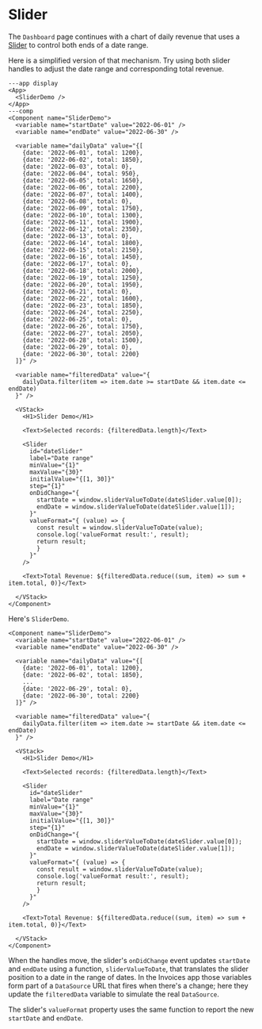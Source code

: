 # Slider
The `Dashboard` page continues with a chart of daily revenue that uses a [Slider](/components/Slider) to control both ends of a date range.

Here is a simplified version of that mechanism. Try using both slider handles to adjust the date range and corresponding total revenue.

```xmlui-pg
---app display
<App>
  <SliderDemo />
</App>
---comp
<Component name="SliderDemo">
  <variable name="startDate" value="2022-06-01" />
  <variable name="endDate" value="2022-06-30" />

  <variable name="dailyData" value="{[
    {date: '2022-06-01', total: 1200},
    {date: '2022-06-02', total: 1850},
    {date: '2022-06-03', total: 0},
    {date: '2022-06-04', total: 950},
    {date: '2022-06-05', total: 1650},
    {date: '2022-06-06', total: 2200},
    {date: '2022-06-07', total: 1400},
    {date: '2022-06-08', total: 0},
    {date: '2022-06-09', total: 1750},
    {date: '2022-06-10', total: 1300},
    {date: '2022-06-11', total: 1900},
    {date: '2022-06-12', total: 2350},
    {date: '2022-06-13', total: 0},
    {date: '2022-06-14', total: 1800},
    {date: '2022-06-15', total: 2150},
    {date: '2022-06-16', total: 1450},
    {date: '2022-06-17', total: 0},
    {date: '2022-06-18', total: 2000},
    {date: '2022-06-19', total: 1250},
    {date: '2022-06-20', total: 1950},
    {date: '2022-06-21', total: 0},
    {date: '2022-06-22', total: 1600},
    {date: '2022-06-23', total: 1850},
    {date: '2022-06-24', total: 2250},
    {date: '2022-06-25', total: 0},
    {date: '2022-06-26', total: 1750},
    {date: '2022-06-27', total: 2050},
    {date: '2022-06-28', total: 1500},
    {date: '2022-06-29', total: 0},
    {date: '2022-06-30', total: 2200}
  ]}" />

  <variable name="filteredData" value="{
    dailyData.filter(item => item.date >= startDate && item.date <= endDate)
  }" />

  <VStack>
    <H1>Slider Demo</H1>

    <Text>Selected records: {filteredData.length}</Text>

    <Slider
      id="dateSlider"
      label="Date range"
      minValue="{1}"
      maxValue="{30}"
      initialValue="{[1, 30]}"
      step="{1}"
      onDidChange="{
        startDate = window.sliderValueToDate(dateSlider.value[0]);
        endDate = window.sliderValueToDate(dateSlider.value[1]);
      }"
      valueFormat="{ (value) => {
        const result = window.sliderValueToDate(value);
        console.log('valueFormat result:', result);
        return result;
        }
      }"
    />

    <Text>Total Revenue: ${filteredData.reduce((sum, item) => sum + item.total, 0)}</Text>

  </VStack>
</Component>
```

Here's `SliderDemo`.

```xmlui /filteredData/ /startDate/ /endDate/ /sliderValueToDate/
<Component name="SliderDemo">
  <variable name="startDate" value="2022-06-01" />
  <variable name="endDate" value="2022-06-30" />

  <variable name="dailyData" value="{[
    {date: '2022-06-01', total: 1200},
    {date: '2022-06-02', total: 1850},
    ...
    {date: '2022-06-29', total: 0},
    {date: '2022-06-30', total: 2200}
  ]}" />

  <variable name="filteredData" value="{
    dailyData.filter(item => item.date >= startDate && item.date <= endDate)
  }" />

  <VStack>
    <H1>Slider Demo</H1>

    <Text>Selected records: {filteredData.length}</Text>

    <Slider
      id="dateSlider"
      label="Date range"
      minValue="{1}"
      maxValue="{30}"
      initialValue="{[1, 30]}"
      step="{1}"
      onDidChange="{
        startDate = window.sliderValueToDate(dateSlider.value[0]);
        endDate = window.sliderValueToDate(dateSlider.value[1]);
      }"
      valueFormat="{ (value) => {
        const result = window.sliderValueToDate(value);
        console.log('valueFormat result:', result);
        return result;
        }
      }"
    />

    <Text>Total Revenue: ${filteredData.reduce((sum, item) => sum + item.total, 0)}</Text>

  </VStack>
</Component>
```

When the handles move, the slider's `onDidChange` event updates `startDate` and `endDate` using a function, `sliderValueToDate`, that translates the slider position to a date in the range of dates. In the Invoices app those variables form part of a `DataSource` URL that fires when there's a change; here they update the `filteredData` variable to simulate the real `DataSource`.

The slider's `valueFormat` property uses the same function to report the new `startDate` and `endDate`.


